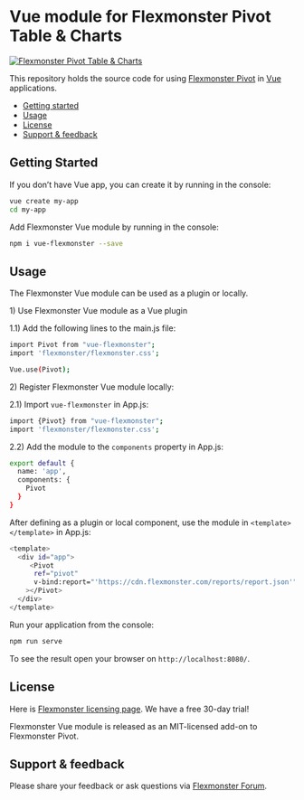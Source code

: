# Vue module for Flexmonster Pivot Table & Charts 
[![Flexmonster Pivot Table & Charts](https://s3.amazonaws.com/flexmonster/github/fm-github-cover.png)](https://flexmonster.com)


This repository holds the source code for using [Flexmonster Pivot](https://www.flexmonster.com/) in [Vue](https://vuejs.org/) applications. 

* [Getting started](#getting-started)
* [Usage](#usage)
* [License](#license)
* [Support & feedback](#support-feedback)

## <a name="getting-started"></a>Getting Started ##

If you don’t have Vue app, you can create it by running in the console:

```bash
vue create my-app
cd my-app
```

Add Flexmonster Vue module by running in the console:

```bash
npm i vue-flexmonster --save
```

## <a name="usage"></a>Usage ##

The Flexmonster Vue module can be used as a plugin or locally.

<a name="usage-plugin"></a>1) Use Flexmonster Vue module as a Vue plugin

1.1) Add the following lines to the main.js file:

```bash
import Pivot from "vue-flexmonster";
import 'flexmonster/flexmonster.css';

Vue.use(Pivot);
```

<a name="usage-locally"></a>2) Register Flexmonster Vue module locally:

2.1) Import `vue-flexmonster` in App.js:

```bash
import {Pivot} from "vue-flexmonster";
import 'flexmonster/flexmonster.css';

```

2.2) Add the module to the `components` property in App.js:

```bash
export default {
  name: 'app',
  components: {
    Pivot
  }
}

```

<a name="usage-template"></a>After defining as a plugin or local component, use the module in `<template></template>` in App.js:

```bash
<template>
  <div id="app">
     <Pivot
      ref="pivot"
      v-bind:report="'https://cdn.flexmonster.com/reports/report.json'"
    ></Pivot>
  </div>
</template>

```

Run your application from the console:

```bash
npm run serve
```

To see the result open your browser on `http://localhost:8080/`.


## <a name="license"></a>License ##

Here is [Flexmonster licensing page](https://www.flexmonster.com/pivot-table-editions-and-pricing/). We have a free 30-day trial! 

Flexmonster Vue module is released as an MIT-licensed add-on to Flexmonster Pivot.

## <a name="support-feedback"></a>Support & feedback ##

Please share your feedback or ask questions via [Flexmonster Forum](https://www.flexmonster.com/forum/).
